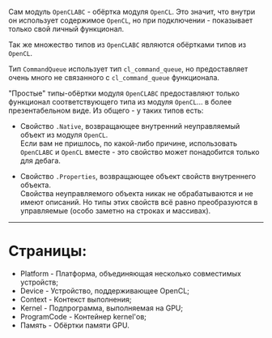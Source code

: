 


Сам модуль `OpenCLABC` - обёртка модуля `OpenCL`. Это значит, что внутри он использует
содержимое `OpenCL`, но при подключении - показывает только свой личный функционал.

Так же множество типов из `OpenCLABC` являются обёртками типов из `OpenCL`.

Тип `CommandQueue` использует тип `cl_command_queue`, но предоставляет очень много не связанного с `cl_command_queue` функционала.

"Простые" типы-обёртки модуля `OpenCLABC` предоставляют только функционал соответствующего
типа из модуля `OpenCL`... в более презентабельном виде. Из общего - у таких типов есть:

- Свойство `.Native`, возвращающее внутренний неуправляемый объект из модуля `OpenCL`.\
Если вам не пришлось, по какой-либо причине, использовать `OpenCLABC` и `OpenCL` вместе - это свойство может понадобится только для дебага.

- Свойство `.Properties`, возвращающее объект свойств внутреннего объекта.\
Свойства неуправляемого объекта никак не обрабатываются и не имеют описаний.
Но типы этих свойств всё равно преобразуются в управляемые (особо заметно на строках и массивах).

---

# Страницы:

- <a path="Platform">		Platform	</a> - Платформа, объединяющая несколько совместимых устройств;
- <a path="Device">			Device		</a> - Устройство, поддерживающее OpenCL;
- <a path="Context">		Context		</a> - Контекст выполнения;
- <a path="Kernel">			Kernel		</a> - Подпрограмма, выполняемая на GPU;
- <a path="ProgramCode">	ProgramCode	</a> - Контейнер kernel'ов;
- <a path="Память">			Память		</a> - Обёртки памяти GPU.


